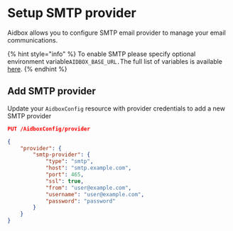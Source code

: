 # Setup SMTP provider

Aidbox allows you to configure SMTP email provider to manage your email communications.

{% hint style="info" %}
To enable SMTP please specify optional environment variable`AIDBOX_BASE_URL.`The full list of variables is available [here](https://docs.aidbox.app/getting-started/installation/configure-devbox-aidbox-multibox#optional-environment-variables).
{% endhint %}

## Add SMTP provider

Update your `AidboxConfig` resource with provider credentials to add a new SMTP provider

```json
PUT /AidboxConfig/provider

{
    "provider": {
        "smtp-provider": {
            "type": "smtp",
            "host": "smtp.example.com",
            "port": 465,
            "ssl": true,
            "from": "user@example.com",
            "username": "user@example.com",
            "password": "password"
        }
    }
}
```
